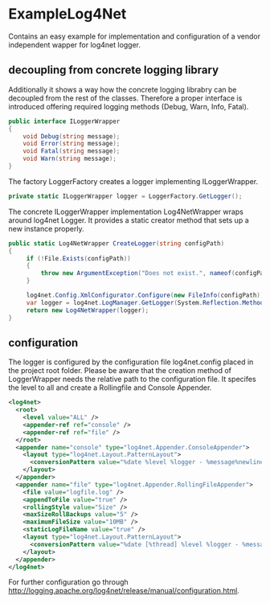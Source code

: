 # ExampleLog4Net

Contains an easy example for implementation and configuration of a vendor independent wapper for log4net logger. 

## decoupling from concrete logging library
Additionally it shows a way how the concrete logging librabry can be decoupled from the rest of the classes. Therefore a proper interface is introduced 
offering required logging methods (Debug, Warn, Info, Fatal). 

```c#
public interface ILoggerWrapper
{
    void Debug(string message);
    void Error(string message);
    void Fatal(string message);
    void Warn(string message);
}
```

The factory LoggerFactory creates a logger implementing ILoggerWrapper.

```c#
private static ILoggerWrapper logger = LoggerFactory.GetLogger();
```

The concrete ILoggerWrapper implementation Log4NetWrapper wraps around log4net Logger. It provides a static creator method that sets up a new instance properly.

```c#
public static Log4NetWrapper CreateLogger(string configPath)
{
     if (!File.Exists(configPath))
     {
         throw new ArgumentException("Does not exist.", nameof(configPath));
     }

     log4net.Config.XmlConfigurator.Configure(new FileInfo(configPath));
     var logger = log4net.LogManager.GetLogger(System.Reflection.MethodBase.GetCurrentMethod().DeclaringType);
     return new Log4NetWrapper(logger);
}
```

## configuration
The logger is configured by the configuration file log4net.config placed in the project root folder. Please be aware that the creation method of LoggerWrapper needs the 
relative path to the configuration file. It specifes the level to all and create a Rollingfile and Console Appender.

```xml
<log4net>
  <root>
    <level value="ALL" />
    <appender-ref ref="console" />
    <appender-ref ref="file" />
  </root>
  <appender name="console" type="log4net.Appender.ConsoleAppender">
    <layout type="log4net.Layout.PatternLayout">
      <conversionPattern value="%date %level %logger - %message%newline" />
    </layout>
  </appender>
  <appender name="file" type="log4net.Appender.RollingFileAppender">
    <file value="logfile.log" />
    <appendToFile value="true" />
    <rollingStyle value="Size" />
    <maxSizeRollBackups value="5" />
    <maximumFileSize value="10MB" />
    <staticLogFileName value="true" />
    <layout type="log4net.Layout.PatternLayout">
      <conversionPattern value="%date [%thread] %level %logger - %message%newline" />
    </layout>
  </appender>
</log4net>
```

For further configuration go through http://logging.apache.org/log4net/release/manual/configuration.html.
